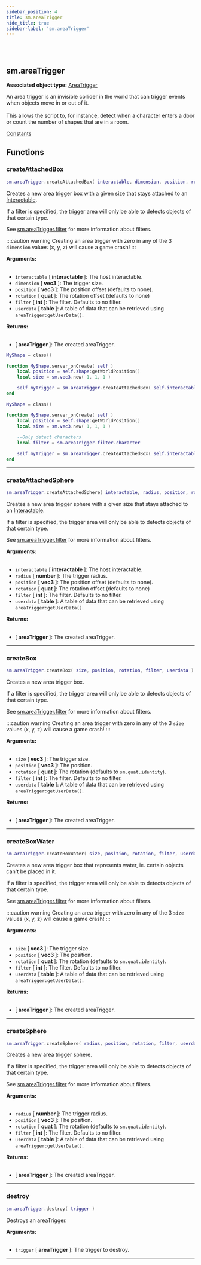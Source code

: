 ```yaml
---
sidebar_position: 4
title: sm.areaTrigger
hide_title: true
sidebar-label: 'sm.areaTrigger'
---
```


<br></br>

## sm.areaTrigger

**Associated object type:** [AreaTrigger](/docs/Game-Script-Environment/Userdata/AreaTrigger)

An area trigger is an invisible collider in the world that can trigger events when objects move in or out of it. <br></br>
This allows the script to, for instance, detect when a character enters a door or count the number of shapes that are in a room.

[Constants](/docs/Game-Script-Environment/Constants#smareatriggerfilter)

## Functions

### createAttachedBox

```lua
sm.areaTrigger.createAttachedBox( interactable, dimension, position, rotation, filter, userdata )
```

Creates a new area trigger box with a given size that stays attached to an [Interactable](/docs/Game-Script-Environment/Userdata/Interactable).

If a filter is specified, the trigger area will only be able to detects objects of that certain type.

See [sm.areaTrigger.filter](/docs/Game-Script-Environment/Constants#smareatriggerfilter) for more information about filters.

:::caution warning
Creating an area trigger with zero in any of the 3 <code>dimension</code> values (x, y, z) will cause a game crash!
:::

<strong>Arguments:</strong> <br></br>

- <code>interactable</code> [<strong> interactable </strong>]: The host interactable.
- <code>dimension</code> [<strong> vec3 </strong>]: The trigger size.
- <code>position</code> [<strong> vec3 </strong>]: The position offset (defaults to none).
- <code>rotation</code> [<strong> quat </strong>]: The rotation offset (defaults to none)
- <code>filter</code> [<strong> int </strong>]: The filter. Defaults to no filter.
- <code>userdata</code> [<strong> table </strong>]: A table of data that can be retrieved using <code>areaTrigger:getUserData()</code>.

<strong>Returns:</strong> <br></br>

- [<strong> areaTrigger </strong>]: The created areaTrigger.

```lua title="Example Usage"
MyShape = class()

function MyShape.server_onCreate( self )
    local position = self.shape:getWorldPosition()
    local size = sm.vec3.new( 1, 1, 1 )

    self.myTrigger = sm.areaTrigger.createAttachedBox( self.interactable, size )
end
```

```lua title="Example with a filter"
MyShape = class()

function MyShape.server_onCreate( self )
    local position = self.shape:getWorldPosition()
    local size = sm.vec3.new( 1, 1, 1 )
    
    --Only detect characters
    local filter = sm.areaTrigger.filter.character

    self.myTrigger = sm.areaTrigger.createAttachedBox( self.interactable, size, _, _, filter )
end
```

---

### createAttachedSphere

```lua
sm.areaTrigger.createAttachedSphere( interactable, radius, position, rotation, filter, userdata )
```

Creates a new area trigger sphere with a given size that stays attached to an [Interactable](/docs/Game-Script-Environment/Userdata/Interactable).

If a filter is specified, the trigger area will only be able to detects objects of that certain type.

See [sm.areaTrigger.filter](/docs/Game-Script-Environment/Constants#smareatriggerfilter) for more information about filters.

<strong>Arguments:</strong> <br></br>

- <code>interactable</code> [<strong> interactable </strong>]: The host interactable.
- <code>radius</code> [<strong> number </strong>]: The trigger radius.
- <code>position</code> [<strong> vec3 </strong>]: The position offset (defaults to none).
- <code>rotation</code> [<strong> quat </strong>]: The rotation offset (defaults to none)
- <code>filter</code> [<strong> int </strong>]: The filter. Defaults to no filter.
- <code>userdata</code> [<strong> table </strong>]: A table of data that can be retrieved using <code>areaTrigger:getUserData()</code>.

<strong>Returns:</strong> <br></br>

- [<strong> areaTrigger </strong>]: The created areaTrigger.

---

### createBox

```lua
sm.areaTrigger.createBox( size, position, rotation, filter, userdata )
```

Creates a new area trigger box.

If a filter is specified, the trigger area will only be able to detects objects of that certain type.

See [sm.areaTrigger.filter](/docs/Game-Script-Environment/Constants#smareatriggerfilter) for more information about filters.

:::caution warning
Creating an area trigger with zero in any of the 3 <code>size</code> values (x, y, z) will cause a game crash!
:::

<strong>Arguments:</strong> <br></br>

- <code>size</code> [<strong> vec3 </strong>]: The trigger size.
- <code>position</code> [<strong> vec3 </strong>]: The position.
- <code>rotation</code> [<strong> quat </strong>]: The rotation (defaults to <code>sm.quat.identity</code>).
- <code>filter</code> [<strong> int </strong>]: The filter. Defaults to no filter.
- <code>userdata</code> [<strong> table </strong>]: A table of data that can be retrieved using <code>areaTrigger:getUserData()</code>.

<strong>Returns:</strong> <br></br>

- [<strong> areaTrigger </strong>]: The created areaTrigger.

---

### createBoxWater

```lua
sm.areaTrigger.createBoxWater( size, position, rotation, filter, userdata )
```

Creates a new area trigger box that represents water, ie. certain objects can't be placed in it.

If a filter is specified, the trigger area will only be able to detects objects of that certain type.

See [sm.areaTrigger.filter](/docs/Game-Script-Environment/Constants#smareatriggerfilter) for more information about filters.

:::caution warning
Creating an area trigger with zero in any of the 3 <code>size</code> values (x, y, z) will cause a game crash!
:::

<strong>Arguments:</strong> <br></br>

- <code>size</code> [<strong> vec3 </strong>]: The trigger size.
- <code>position</code> [<strong> vec3 </strong>]: The position.
- <code>rotation</code> [<strong> quat </strong>]: The rotation (defaults to <code>sm.quat.identity</code>).
- <code>filter</code> [<strong> int </strong>]: The filter. Defaults to no filter.
- <code>userdata</code> [<strong> table </strong>]: A table of data that can be retrieved using <code>areaTrigger:getUserData()</code>.

<strong>Returns:</strong> <br></br>

- [<strong> areaTrigger </strong>]: The created areaTrigger.

---

### createSphere

```lua
sm.areaTrigger.createSphere( radius, position, rotation, filter, userdata )
```

Creates a new area trigger sphere.

If a filter is specified, the trigger area will only be able to detects objects of that certain type.

See [sm.areaTrigger.filter](/docs/Game-Script-Environment/Constants#smareatriggerfilter) for more information about filters.

<strong>Arguments:</strong> <br></br>

- <code>radius</code> [<strong> number </strong>]: The trigger radius.
- <code>position</code> [<strong> vec3 </strong>]: The position.
- <code>rotation</code> [<strong> quat </strong>]: The rotation (defaults to <code>sm.quat.identity</code>).
- <code>filter</code> [<strong> int </strong>]: The filter. Defaults to no filter.
- <code>userdata</code> [<strong> table </strong>]: A table of data that can be retrieved using <code>areaTrigger:getUserData()</code>.

<strong>Returns:</strong> <br></br>

- [<strong> areaTrigger </strong>]: The created areaTrigger.

---

### destroy

```lua
sm.areaTrigger.destroy( trigger )
```

Destroys an areaTrigger.

<strong>Arguments:</strong> <br></br>

- <code>trigger</code> [<strong> areaTrigger </strong>]: The trigger to destroy.

---













